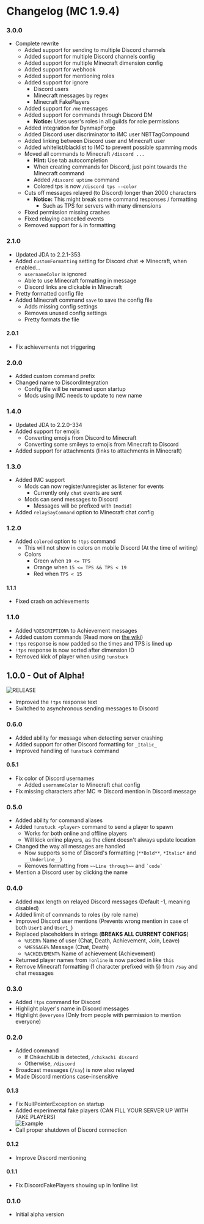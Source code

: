# Changelog (MC 1.9.4)

### 3.0.0
- Complete rewrite
  - Added support for sending to multiple Discord channels
  - Added support for multiple Discord channels config
  - Added support for multiple Minecraft dimension config
  - Added support for webhook
  - Added support for mentioning roles
  - Added support for ignore
    - Discord users
    - Minecraft messages by regex
    - Minecraft FakePlayers
  - Added support for `/me` messages
  - Added support for commands through Discord DM
    - **Notice:** Uses user's roles in all guilds for role permissions
  - Added integration for DynmapForge
  - Added Discord user discriminator to IMC user NBTTagCompound
  - Added linking between Discord user and Minecraft user
  - Added whitelist/blacklist to IMC to prevent possible spamming mods
  - Moved all commands to Minecraft `/discord ...`
    - **Hint:** Use tab autocompletion
    - When creating commands for Discord, just point towards the Minecraft command
    - Added `/discord uptime` command
    - Colored tps is now `/discord tps --color`
  - Cuts off messages relayed (to Discord) longer than 2000 characters
    - **Notice:** This might break some command responses / formatting
      - Such as TPS for servers with many dimensions
  - Fixed permission missing crashes
  - Fixed relaying cancelled events
  - Removed support for `&` in formatting

### 2.1.0
- Updated JDA to 2.2.1-353
- Added `customFormatting` setting for Discord chat => Minecraft, when enabled...
	- `usernameColor` is ignored
	- Able to use Minecraft formatting in message
	- Discord links are clickable in Minecraft
- Pretty formatted config file
- Added Minecraft command `save` to save the config file
	- Adds missing config settings
	- Removes unused config settings
	- Pretty formats the file

#### 2.0.1
- Fix achievements not triggering

### 2.0.0
- Added custom command prefix
- Changed name to DiscordIntegration
	- Config file will be renamed upon startup
	- Mods using IMC needs to update to new name

### 1.4.0
- Updated JDA to 2.2.0-334
- Added support for emojis
	- Converting emojis from Discord to Minecraft
	- Converting some smileys to emojis from Minecraft to Discord
- Added support for attachments (links to attachments in Minecraft)

### 1.3.0
- Added IMC support
	- Mods can now register/unregister as listener for events
		- Currently only `chat` events are sent
	- Mods can send messages to Discord
		- Messages will be prefixed with `[modid]`
- Added `relaySayCommand` option to Minecraft chat config

### 1.2.0
- Added `colored` option to `!tps` command
	- This will not show in colors on mobile Discord (At the time of writing)
	- Colors
		- Green when `19 <= TPS`
		- Orange when `15 <= TPS && TPS < 19`
		- Red when `TPS < 15`

#### 1.1.1
- Fixed crash on achievements

### 1.1.0
- Added `%DESCRIPTION%` to Achievement messages
- Added custom commands (Read more on [the wiki](https://github.com/Chikachi/ChikachiDiscord/wiki/Custom-Commands))
- `!tps` response is now padded so the times and TPS is lined up
- `!tps` response is now sorted after dimension ID
- Removed kick of player when using `!unstuck`

## 1.0.0 - Out of Alpha!
![RELEASE](https://media.giphy.com/media/duGmnxv5TZDy/giphy.gif)
- Improved the `!tps` response text
- Switched to asynchronous sending messages to Discord

### 0.6.0
- Added ability for message when detecting server crashing
- Added support for other Discord formatting for `_Italic_`
- Improved handling of `!unstuck` command

#### 0.5.1
- Fix color of Discord usernames
	- Added `usernameColor` to Minecraft chat config
- Fix missing characters after MC => Discord mention in Discord message

### 0.5.0
- Added ability for command aliases
- Added `!unstuck <player>` command to send a player to spawn
	- Works for both online and offline players
	- Will kick online players, as the client doesn't always update location
- Changed the way all messages are handled
	- Now supports some of Discord's formatting (`**Bold**`, `*Italic*` and `__Underline__`)
	- Removes formatting from `~~Line through~~` and ``` `code` ```
- Mention a Discord user by clicking the name

### 0.4.0
- Added max length on relayed Discord messages (Default -1, meaning disabled)
- Added limit of commands to roles (by role name)
- Improved Discord user mentions (Prevents wrong mention in case of both `User1` and `User1_`)
- Replaced placeholders in strings (**BREAKS ALL CURRENT CONFIGS**)
	- `%USER%` Name of user (Chat, Death, Achievement, Join, Leave)
	- `%MESSAGE%` Message (Chat, Death)
	- `%ACHIEVEMENT%` Name of achievement (Achievement)
- Returned player names from `!online` is now packed in like `this`
- Remove Minecraft formatting (1 character prefixed with §) from `/say` and chat messages

### 0.3.0
- Added `!tps` command for Discord
- Highlight player's name in Discord messages
- Highlight `@everyone` (Only from people with permission to mention everyone)

### 0.2.0
- Added command
	- If ChikachiLib is detected, `/chikachi discord`
	- Otherwise, `/discord`
- Broadcast messages (`/say`) is now also relayed
- Made Discord mentions case-insensitive

#### 0.1.3
- Fix NullPointerException on startup
- Added experimental fake players (CAN FILL YOUR SERVER UP WITH FAKE PLAYERS)  
![Example](https://ss.chikachi.net/2016-05-05_03-10-13_7109d217-ef20-4979-a5a4-0baa8c8a46c4.png)
- Call proper shutdown of Discord connection

#### 0.1.2
- Improve Discord mentioning

#### 0.1.1
- Fix DiscordFakePlayers showing up in !online list

### 0.1.0
- Initial alpha version